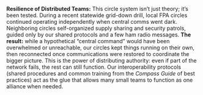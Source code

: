 **Resilience of Distributed Teams:** This circle system isn’t just theory; it’s been tested. During a recent statewide grid-down drill, local FPA circles continued operating independently when central comms went dark. Neighboring circles self-organized supply sharing and security patrols, guided only by our shared protocols and a few ham radio messages. **The result:** while a hypothetical “central command” would have been overwhelmed or unreachable, our circles kept things running on their own, then reconnected once communications were restored to coordinate the bigger picture. This is the power of distributing authority: even if part of the network fails, the rest can still function. Our interoperability protocols (shared procedures and common training from the _Compass Guide_ of best practices) act as the glue that allows many small teams to function as one alliance when needed.
